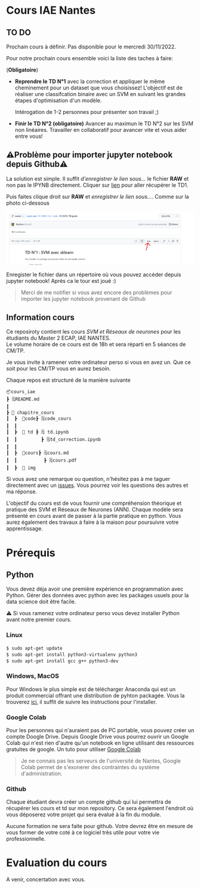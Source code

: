 # Cours IAE Nantes

## TO DO

Prochain cours à définir. Pas disponible pour le mercredi 30/11/2022.

Pour notre prochain cours ensemble voici la liste des taches à faire:

(**Obligatoire**)
- **Reprendre le TD N°1** avec la correction et appliquer le même cheminement pour un dataset que vous choisissez!
  L'objectif est de réaliser une classifcation binaire avec un SVM en suivant les grandes étapes d'optimisation d'un modèle.
  
  Intérogation de 1-2 personnes pour présenter son travail ;)
  
- **Finir le TD N°2 (obligatoire)**
Avancer au maximun le TD N°2 sur les SVM non linéaires. Travailler en collaboratif pour avancer vite et vous aider entre vous!


## ⚠️Problème pour importer jupyter notebook depuis Github⚠️

La solution est simple. Il suffit *d'enregistrer le lien sous...* le fichier **RAW** et non pas le IPYNB directement.
Cliquer sur [lien](https://github.com/Roulitoo/cours_iae/blob/master/01_SVM/td/code/01_SVM_TD.ipynb) pour aller récupérer le TD1.

Puis faites clique droit sur **RAW** et *enregistrer le lien sous...*. Comme sur la photo ci-dessous
<br>
<p align='center'>
<img src="https://github.com/Roulitoo/cours_iae/blob/master/00_intro/img/import_jupyter_noteook.png" style="width:600px;"/>
</p>

Enregister le fichier dans un répertoire où vous pouvez accéder depuis jupyter notebook! Après ca le tour est joué :)

> Merci de me notifier si vous avez encore des problèmes pour importer les jupyter notebook provenant de Github

## Information cours
Ce reposiroty contient les cours *SVM et Réseaux de neurones* pour les étudiants du Master 2 ECAP, IAE NANTES.  
Le volume horaire de ce cours est de 18h et sera réparti en 5 séances de CM/TP.

Je vous invite à ramener votre ordinateur perso si vous en avez un. Que ce soit pour les CM/TP vous en aurez besoin.

Chaque repos est structuré de la manière suivante 

```
📦cours_iae
┣ 🗒️README.md       
┃
┣ 📁 chapitre_cours
┃  ┣  📁code┣ 🗒️code_cours
┃  ┃         
┃  ┣  📁 td ┣ 🗒️ td.ipynb
┃  ┃         ┣ 🗒️td_correction.ipynb
┃  ┃
┃  ┣  📁cours┣ 🗒️cours.md
┃  ┃          ┣ 🗒️cours.pdf
┃  ┣  📁 img

```

Si vous avez une remarque ou question, n'hésitez pas à me taguer directement avec un [issues](https://docs.github.com/en/issues/tracking-your-work-with-issues/creating-an-issue). Vous pourrez voir les questions des autres et ma réponse.



L'objectif du cours est de vous fournir une compréhension théorique et pratique des SVM et Réseaux de Neurones (ANN).
Chaque modèle sera présenté en cours avant de passer à la partie pratique en python.
Vous aurez également des travaux à faire à la maison pour poursuivre votre apprentissage.



# Prérequis

## Python

Vous devez déja avoir une première expérience en programmation avec Python. 
Gérer des données avec python avec les packages usuels pour la data science doit être facile.

⚠️ Si vous ramenez votre ordinateur perso vous devez installer Python avant notre premier cours.

### Linux

```bash
$ sudo apt-get update
$ sudo apt-get install python3-virtualenv python3
$ sudo apt-get install gcc g++ python3-dev
```


### Windows, MacOS

Pour Windows le plus simple est de télécharger Anaconda qui est un produit commercial offrant une distribution de pyhton packagée.
Vous la trouverez [ici](https://www.anaconda.com/products/distribution), il suffit de suivre les instructions pour l'installer.

### Google Colab

Pour les personnes qui n'auraient pas de PC portable, vous pouvez créer un compte Doogle Drive.
Depuis Google Drive vous pourrez ouvrir un Google Colab qui n'est rien d'autre qu'un notebook en ligne utilisant des ressources gratuites de google.
Un tuto pour utiliser [Google Colab](https://machinelearningmastery.com/google-colab-for-machine-learning-projects/#:~:text=To%20create%20your%20Google%20Colab,on%20More%20%E2%96%B7%20Google%20Colaboratory.)

> Je ne connais pas les serveurs de l'université de Nantes, Google Colab permet de s'exonerer des contraintes du système d'administration.

### Github

Chaque étudiant devra créer un compte github qui lui permettra de récupérer les cours et td sur mon repository.
Ce sera également l'endroit où vous déposerez votre projet qui sera évalué à la fin du module.

Aucune formation ne sera faite pour github. Votre devrez être en mesure de vous former de votre coté à ce logiciel très utile pour votre vie 
professionnelle.


# Evaluation du cours

A venir, concertation avec vous.
